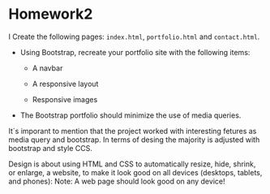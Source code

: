 # Homework2
I Create the following pages: `index.html`, `portfolio.html` and `contact.html`.

* Using Bootstrap, recreate your portfolio site with the following items:

   * A navbar

   * A responsive layout

   * Responsive images

* The Bootstrap portfolio should minimize the use of media queries.

It´s imporant to mention that the project worked with interesting fetures as media query and bootstrap. In terms of desing the majority is adjusted with bootstrap and style CCS. 

Design is about using HTML and CSS to automatically resize, hide, shrink, or enlarge, a website, to make it look good on all devices (desktops, tablets, and phones): Note: A web page should look good on any device!
